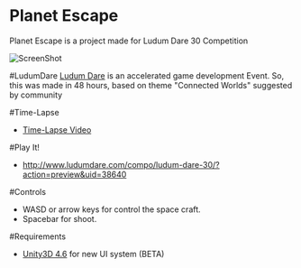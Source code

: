 Planet Escape
=============

Planet Escape is a project made for Ludum Dare 30 Competition

![ScreenShot](http://i.cubeupload.com/rhxh9C.png)

#LudumDare
[Ludum Dare](http://www.ludumdare.com/compo) is an accelerated game development Event. So, this was made in 48 hours, based on theme "Connected Worlds" suggested by community

#Time-Lapse
* [Time-Lapse Video](https://www.youtube.com/watch?v=QmDw4suLWck)

#Play It!
* http://www.ludumdare.com/compo/ludum-dare-30/?action=preview&uid=38640

#Controls
* WASD or arrow keys for control the space craft.
* Spacebar for shoot.

#Requirements
* [Unity3D 4.6](http://unity3d.com/unity/beta/4.6) for new UI system (BETA)

